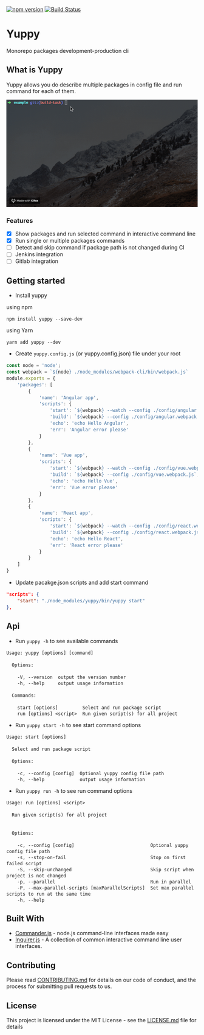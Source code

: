 [![npm version](https://badge.fury.io/js/yuppy.svg)](https://badge.fury.io/js/yuppy)
[![Build Status][travis-badge]][travis-badge-url]

[travis-badge]: https://travis-ci.org/anjmao/yuppy.svg?branch=master
[travis-badge-url]: https://travis-ci.org/anjmao/yuppy
[ng-select-url]: https://unpkg.com/yuppy@latest

# Yuppy
Monorepo packages development-production cli

## What is Yuppy
Yuppy allows you do describe multiple packages in config file and run command for each of them.

![yuppy](https://github.com/anjmao/yuppy/blob/master/yuppy.gif)


### Features
- [x] Show packages and run selected command in interactive command line
- [x] Run single or multiple packages commands
- [ ] Detect and skip command if package path is not changed during CI
- [ ] Jenkins integration
- [ ] Gitlab integration

## Getting started

* Install yuppy

using npm
```
npm install yuppy --save-dev
```
using Yarn
```
yarn add yuppy --dev
```

* Create `yuppy.config.js` (or yuppy.config.json) file under your root

```js
const node = 'node';
const webpack = `${node} ./node_modules/webpack-cli/bin/webpack.js`
module.exports = {
    'packages': [
        {
            'name': 'Angular app',
            'scripts': {
                'start': `${webpack} --watch --config ./config/angular.webpack.js`,
                'build': `${webpack} --config ./config/angular.webpack.js`,
                'echo': 'echo Hello Angular',
                'err': 'Angular error please'
            }
        },
        {
            'name': 'Vue app',
            'scripts': {
                'start': `${webpack} --watch --config ./config/vue.webpack.js`,
                'build': `${webpack} --config ./config/vue.webpack.js`,
                'echo': 'echo Hello Vue',
                'err': 'Vue error please'
            }
        },
        {
            'name': 'React app',
            'scripts': {
                'start': `${webpack} --watch --config ./config/react.webpack.js`,
                'build': `${webpack} --config ./config/react.webpack.js`,
                'echo': 'echo Hello React',
                'err': 'React error please'
            }
        }
    ]
}
```

* Update pacakge.json scripts and add start command

```json
"scripts": {
    "start": "./node_modules/yuppy/bin/yuppy start"
},
```

## Api

* Run `yuppy -h` to see available commands

```
Usage: yuppy [options] [command]

  Options:

    -V, --version  output the version number
    -h, --help     output usage information

  Commands:

    start [options]         Select and run package script
    run [options] <script>  Run given script(s) for all project
```

* Run `yuppy start -h` to see start command options

```
Usage: start [options]

  Select and run package script

  Options:

    -c, --config [config]  Optional yuppy config file path
    -h, --help             output usage information
```

* Run `yuppy run -h` to see run command options

```
Usage: run [options] <script>

  Run given script(s) for all project


  Options:

    -c, --config [config]                            Optional yuppy config file path
    -s, --stop-on-fail                               Stop on first failed script
    -S, --skip-unchanged                             Skip script when project is not changed
    -p, --parallel                                   Run in parallel
    -P, --max-parallel-scripts [maxParallelScripts]  Set max parallel scripts to run at the same time
    -h, --help  
```

## Built With

* [Commander.js](https://github.com/tj/commander.js/) - node.js command-line interfaces made easy
* [Inquirer.js](https://github.com/SBoudrias/Inquirer.js/) - A collection of common interactive command line user interfaces.

## Contributing

Please read [CONTRIBUTING.md](https://github.com/anjmao/yuppy/blob/master/CONTRIBUTING.md) for details on our code of conduct, and the process for submitting pull requests to us.

## License

This project is licensed under the MIT License - see the [LICENSE.md](LICENSE.md) file for details
